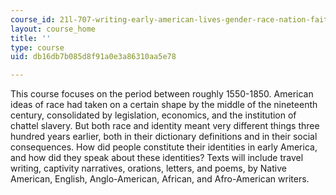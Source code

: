 ```yaml
---
course_id: 21l-707-writing-early-american-lives-gender-race-nation-faith-fall-2005
layout: course_home
title: ''
type: course
uid: db16db7b085d8f91a0e3a86310aa5e78

---
```

This course focuses on the period between roughly 1550-1850. American ideas of race had taken on a certain shape by the middle of the nineteenth century, consolidated by legislation, economics, and the institution of chattel slavery. But both race and identity meant very different things three hundred years earlier, both in their dictionary definitions and in their social consequences. How did people constitute their identities in early America, and how did they speak about these identities? Texts will include travel writing, captivity narratives, orations, letters, and poems, by Native American, English, Anglo-American, African, and Afro-American writers.
